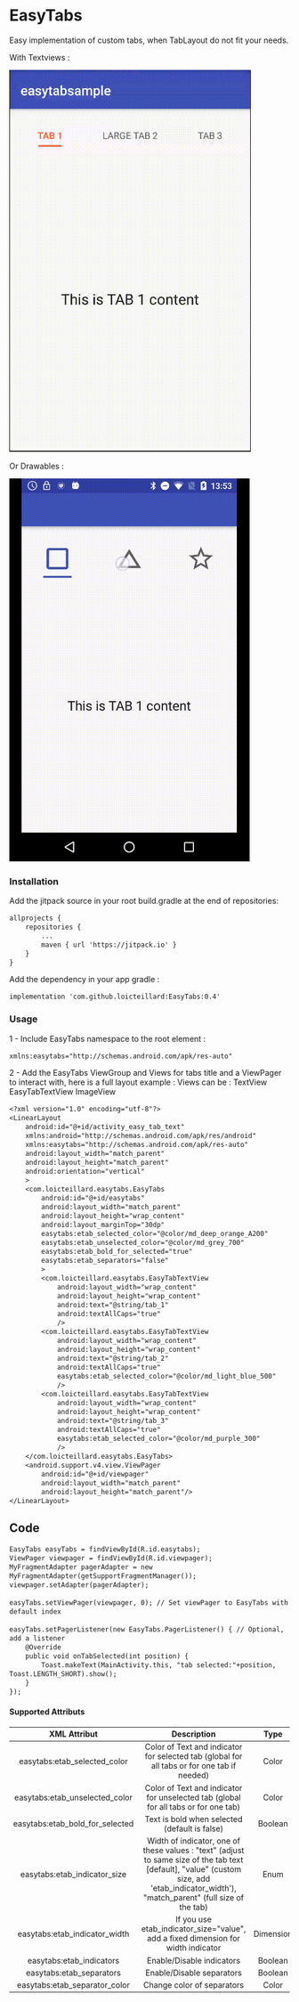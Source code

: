 # EasyTabs


Easy implementation of custom tabs, when TabLayout do not fit your needs.

With Textviews :

![Demo](./demo_text.gif)

Or Drawables :

![Demo](./demo_img.gif)

### Installation

Add the jitpack source in your root build.gradle at the end of repositories:

    allprojects {
        repositories {
            ...
            maven { url 'https://jitpack.io' }
        }
    }

Add the dependency in your app gradle :    

    implementation 'com.github.loicteillard:EasyTabs:0.4'  


### Usage

1 - Include EasyTabs namespace to the root element :  

    xmlns:easytabs="http://schemas.android.com/apk/res-auto"

2 - Add the EasyTabs ViewGroup and Views for tabs title and a ViewPager to interact with, here is a full layout example :
Views can be :
TextView
EasyTabTextView
ImageView 

    <?xml version="1.0" encoding="utf-8"?>
    <LinearLayout
        android:id="@+id/activity_easy_tab_text"
        xmlns:android="http://schemas.android.com/apk/res/android"
        xmlns:easytabs="http://schemas.android.com/apk/res-auto"
        android:layout_width="match_parent"
        android:layout_height="match_parent"
        android:orientation="vertical"
        >
        <com.loicteillard.easytabs.EasyTabs
            android:id="@+id/easytabs"
            android:layout_width="match_parent"
            android:layout_height="wrap_content"
            android:layout_marginTop="30dp"
            easytabs:etab_selected_color="@color/md_deep_orange_A200"
            easytabs:etab_unselected_color="@color/md_grey_700"
            easytabs:etab_bold_for_selected="true"
            easytabs:etab_separators="false"
            >
            <com.loicteillard.easytabs.EasyTabTextView
                android:layout_width="wrap_content"
                android:layout_height="wrap_content"
                android:text="@string/tab_1"
                android:textAllCaps="true"
                />
            <com.loicteillard.easytabs.EasyTabTextView
                android:layout_width="wrap_content"
                android:layout_height="wrap_content"
                android:text="@string/tab_2"
                android:textAllCaps="true"
                easytabs:etab_selected_color="@color/md_light_blue_500"
                />
            <com.loicteillard.easytabs.EasyTabTextView
                android:layout_width="wrap_content"
                android:layout_height="wrap_content"
                android:text="@string/tab_3"
                android:textAllCaps="true"
                easytabs:etab_selected_color="@color/md_purple_300"
                />
        </com.loicteillard.easytabs.EasyTabs>
        <android.support.v4.view.ViewPager
            android:id="@+id/viewpager"
            android:layout_width="match_parent"
            android:layout_height="match_parent"/>
    </LinearLayout>

## Code

    EasyTabs easyTabs = findViewById(R.id.easytabs);
    ViewPager viewpager = findViewById(R.id.viewpager);
    MyFragmentAdapter pagerAdapter = new MyFragmentAdapter(getSupportFragmentManager());
    viewpager.setAdapter(pagerAdapter);

    easyTabs.setViewPager(viewpager, 0); // Set viewPager to EasyTabs with default index

    easyTabs.setPagerListener(new EasyTabs.PagerListener() { // Optional, add a listener
        @Override
        public void onTabSelected(int position) {
            Toast.makeText(MainActivity.this, "tab selected:"+position, Toast.LENGTH_SHORT).show();
        }
    });


####  Supported Attributs

| XML Attribut         | Description  |Type|
| :-------------:| :-----:|:-----:|
| easytabs:etab_selected_color| Color of Text and indicator for selected tab (global for all tabs or for one tab if needed) |Color|
| easytabs:etab_unselected_color|  Color of Text and indicator for unselected tab (global for all tabs or for one tab)|Color|
| easytabs:etab_bold_for_selected| Text is bold when selected (default is false) |Boolean|
| easytabs:etab_indicator_size|  Width of indicator, one of these values : "text" (adjust to same size of the tab text [default], "value" (custom size, add 'etab_indicator_width'), "match_parent" (full size of the tab)|Enum|
| easytabs:etab_indicator_width |If you use etab_indicator_size="value", add a fixed dimension for width indicator|Dimension|
| easytabs:etab_indicators| Enable/Disable indicators|Boolean|
| easytabs:etab_separators| Enable/Disable separators|Boolean|
| easytabs:etab_separator_color| Change color of separators|Color|
